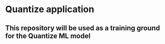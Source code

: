 # Quantize application
## This repository will be used as a training ground for the Quantize ML model
